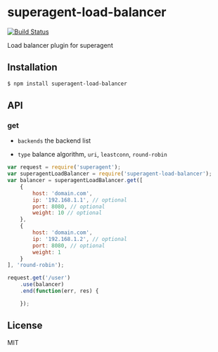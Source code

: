 # superagent-load-balancer

[![Build Status](https://travis-ci.org/vicanso/superagent-load-balancer.svg?branch=master)](https://travis-ci.org/vicanso/superagent-load-balancer)

Load balancer plugin for superagent

## Installation

```bash
$ npm install superagent-load-balancer
```

## API

### get

- `backends` the backend list

- `type` balance algorithm, `uri`, `leastconn`, `round-robin`

```js
var request = require('superagent');
var superagentLoadBalancer = require('superagent-load-balancer');
var balancer = superagentLoadBalancer.get([
	{
		host: 'domain.com',
		ip: '192.168.1.1', // optional
		port: 8080, // optional
		weight: 10 // optional
	},
	{
		host: 'domain.com',
		ip: '192.168.1.2', // optional
		port: 8080, // optional
		weight: 1
	}
], 'round-robin');

request.get('/user')
	.use(balancer)
	.end(function(err, res) {

	});
```


## License

MIT
